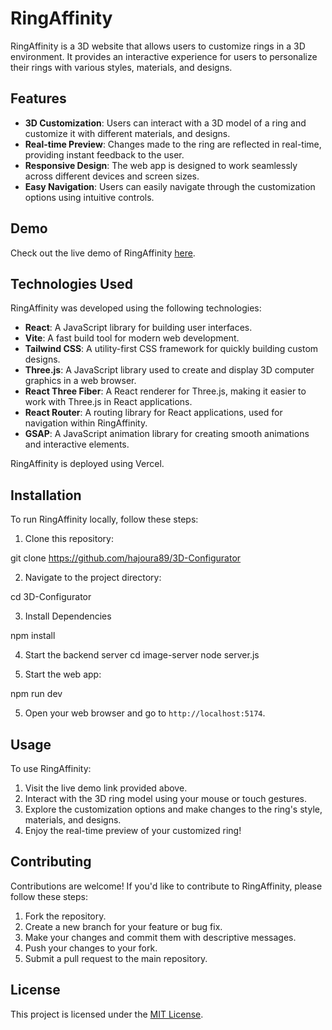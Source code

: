 # RingAffinity

RingAffinity is a 3D website that allows users to customize rings in a 3D environment. It provides an interactive experience for users to personalize their rings with various styles, materials, and designs.

## Features

- **3D Customization**: Users can interact with a 3D model of a ring and customize it with different materials, and designs.
- **Real-time Preview**: Changes made to the ring are reflected in real-time, providing instant feedback to the user.
- **Responsive Design**: The web app is designed to work seamlessly across different devices and screen sizes.
- **Easy Navigation**: Users can easily navigate through the customization options using intuitive controls.

## Demo

Check out the live demo of RingAffinity [here](https://ringaffinity.vercel.app/).

## Technologies Used

RingAffinity was developed using the following technologies:

- **React**: A JavaScript library for building user interfaces.
- **Vite**: A fast build tool for modern web development.
- **Tailwind CSS**: A utility-first CSS framework for quickly building custom designs.
- **Three.js**: A JavaScript library used to create and display 3D computer graphics in a web browser.
- **React Three Fiber**: A React renderer for Three.js, making it easier to work with Three.js in React applications.
- **React Router**: A routing library for React applications, used for navigation within RingAffinity.
- **GSAP**: A JavaScript animation library for creating smooth animations and interactive elements.

RingAffinity is deployed using Vercel.


## Installation

To run RingAffinity locally, follow these steps:

1. Clone this repository:

git clone https://github.com/hajoura89/3D-Configurator

2. Navigate to the project directory:

cd 3D-Configurator

3. Install Dependencies

npm install

4. Start the backend server
cd image-server
node server.js

5. Start the web app:

npm run dev

5. Open your web browser and go to `http://localhost:5174`.

## Usage

To use RingAffinity:

1. Visit the live demo link provided above.
2. Interact with the 3D ring model using your mouse or touch gestures.
3. Explore the customization options and make changes to the ring's style, materials, and designs.
4. Enjoy the real-time preview of your customized ring!

## Contributing

Contributions are welcome! If you'd like to contribute to RingAffinity, please follow these steps:

1. Fork the repository.
2. Create a new branch for your feature or bug fix.
3. Make your changes and commit them with descriptive messages.
4. Push your changes to your fork.
5. Submit a pull request to the main repository.

## License

This project is licensed under the [MIT License](LICENSE).